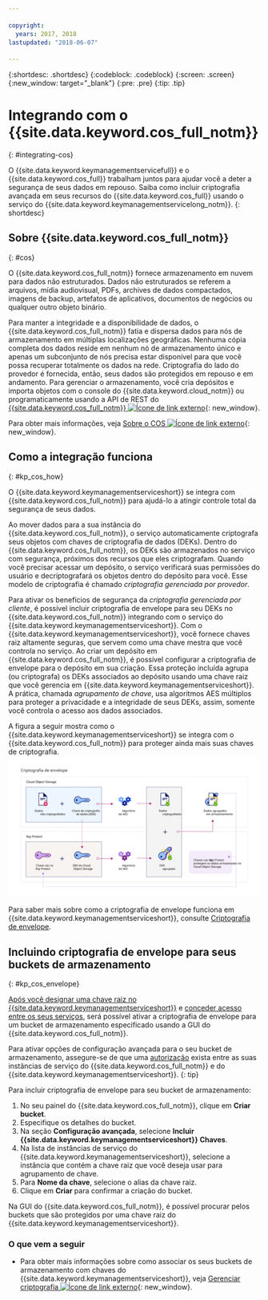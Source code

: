 ```yaml
---

copyright:
  years: 2017, 2018
lastupdated: "2018-06-07"

---
```


{:shortdesc: .shortdesc}
{:codeblock: .codeblock}
{:screen: .screen}
{:new_window: target="_blank"}
{:pre: .pre}
{:tip: .tip}

# Integrando com o {{site.data.keyword.cos_full_notm}}
{: #integrating-cos}

O {{site.data.keyword.keymanagementservicefull}} e o {{site.data.keyword.cos_full}} trabalham juntos para ajudar você a deter a segurança de seus dados em repouso. Saiba como incluir criptografia avançada em seus recursos do {{site.data.keyword.cos_full}} usando o serviço do {{site.data.keyword.keymanagementservicelong_notm}}.
{: shortdesc}

## Sobre {{site.data.keyword.cos_full_notm}}
{: #cos}

O {{site.data.keyword.cos_full_notm}} fornece armazenamento em nuvem para dados não estruturados. Dados não estruturados se referem a arquivos, mídia audiovisual, PDFs, archives de dados compactados, imagens de backup, artefatos de aplicativos, documentos de negócios ou qualquer outro objeto binário.  

Para manter a integridade e a disponibilidade de dados, o {{site.data.keyword.cos_full_notm}} fatia e dispersa dados para nós de armazenamento em múltiplas localizações geográficas. Nenhuma cópia completa dos dados reside em nenhum nó de
armazenamento único e apenas um subconjunto de nós precisa estar disponível para que você possa recuperar totalmente os dados na
rede. Criptografia do lado do provedor é fornecida, então, seus dados são protegidos em repouso e em andamento. Para gerenciar o armazenamento, você cria depósitos e importa objetos com o console do {{site.data.keyword.cloud_notm}} ou programaticamente usando a API de REST do [{{site.data.keyword.cos_full_notm}} ![Ícone de link externo](../../../icons/launch-glyph.svg "Ícone de link externo")](/docs/services/cloud-object-storage/api-reference/about-compatibility-api.html){: new_window}.

Para obter mais informações, veja [Sobre o COS ![Ícone de link externo](../../../icons/launch-glyph.svg "External Ícone de link externo")](/docs/services/cloud-object-storage/about-cos.html){: new_window}.

## Como a integração funciona
{: #kp_cos_how}

O {{site.data.keyword.keymanagementserviceshort}} se integra com {{site.data.keyword.cos_full_notm}} para
ajudá-lo a atingir controle total da segurança de seus dados.  

Ao mover dados para a sua instância do {{site.data.keyword.cos_full_notm}}, o serviço automaticamente criptografa seus
objetos com chaves de criptografia de dados (DEKs). Dentro do {{site.data.keyword.cos_full_notm}}, os DEKs são armazenados
no serviço com segurança, próximos dos recursos que eles criptografam. Quando você precisar acessar um depósito, o serviço verificará
suas permissões do usuário e decriptografará os objetos dentro do depósito para você. Esse modelo de criptografia é chamado
_criptografia gerenciada por provedor_.

Para ativar os benefícios de segurança da _criptografia gerenciada por cliente_, é possível incluir
criptografia de envelope para seu DEKs no {{site.data.keyword.cos_full_notm}} integrando com o serviço do {{site.data.keyword.keymanagementserviceshort}}. Com o {{site.data.keyword.keymanagementserviceshort}}, você fornece chaves raiz altamente seguras, que servem como
uma chave mestra que você controla no serviço. Ao criar um depósito em {{site.data.keyword.cos_full_notm}}, é possível
configurar a criptografia de envelope para o depósito em sua criação. Essa proteção incluída agrupa (ou criptografa) os DEKs
associados ao depósito usando uma chave raiz que você gerencia em {{site.data.keyword.keymanagementserviceshort}}. A
prática, chamada _agrupamento de chave_, usa algoritmos AES múltiplos para proteger a privacidade e a
integridade de seus DEKs, assim, somente você controla o acesso aos dados associados.

A figura a seguir mostra como o {{site.data.keyword.keymanagementserviceshort}} se integra com
o {{site.data.keyword.cos_full_notm}} para proteger ainda mais suas chaves de criptografia.
![A figura mostra uma visualização contextual da criptografia de envelope.](../images/kp-cos-envelope_min.svg)

Para saber mais sobre como a criptografia de envelope funciona em {{site.data.keyword.keymanagementserviceshort}},
consulte [Criptografia de envelope](/docs/services/keymgmt/concepts/keyprotect_envelope.html).

## Incluindo criptografia de envelope para seus buckets de armazenamento
{: #kp_cos_envelope}

[Após você designar uma chave raiz no {{site.data.keyword.keymanagementserviceshort}}](/docs/services/keymgmt/keyprotect_create_root.html) e [conceder acesso entre os seus serviços](/docs/services/keymgmt/integrations/keyprotect_integrations.html#add_integration), será possível ativar a criptografia de envelope para um bucket de armazenamento especificado usando a GUI do {{site.data.keyword.cos_full_notm}}.

 Para ativar opções de configuração avançada para o seu bucket de armazenamento, assegure-se de que uma [autorização](/docs/services/keymgmt/integrations/keyprotect_integrations.html#add_integration) exista entre as suas instâncias de serviço do {{site.data.keyword.cos_full_notm}} e do {{site.data.keyword.keymanagementserviceshort}}.
{: tip}

Para incluir criptografia de envelope para seu bucket de armazenamento:

1. No seu painel do {{site.data.keyword.cos_full_notm}}, clique em **Criar bucket**.
2. Especifique os detalhes do bucket.
3. Na seção **Configuração avançada**, selecione **Incluir {{site.data.keyword.keymanagementserviceshort}} Chaves**.
4. Na lista de instâncias de serviço do {{site.data.keyword.keymanagementserviceshort}}, selecione a instância que contém a chave raiz que você deseja usar para agrupamento de chave.
5. Para **Nome da chave**, selecione o alias da chave raiz.
6. Clique em **Criar** para confirmar a criação do bucket.

Na GUI do {{site.data.keyword.cos_full_notm}}, é possível procurar pelos buckets que são protegidos por uma chave raiz do {{site.data.keyword.keymanagementserviceshort}}.

### O que vem a seguir

- Para obter mais informações sobre como associar os seus buckets de armazenamento com chaves do {{site.data.keyword.keymanagementserviceshort}}, veja [Gerenciar criptografia ![Ícone de link externo](../../../icons/launch-glyph.svg "Ícone de link externo")](/docs/services/cloud-object-storage/basics/encryption.html#manage-encryption){: new_window}. 
